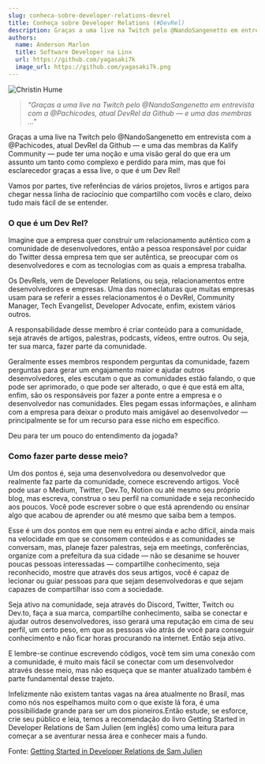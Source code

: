 ```yaml
---
slug: conheca-sobre-developer-relations-devrel
title: Conheça sobre Developer Relations (#DevRel)
description: Graças a uma live na Twitch pelo @NandoSangenetto em entrevista com a @Pachicodes, atual DevRel da Github — e uma das membras …
authors:
  name: Anderson Marlon
  title: Software Developer na Linx
  url: https://github.com/yagasaki7k
  image_url: https://github.com/yagasaki7k.png
---
```


![](https://images.unsplash.com/photo-1515378960530-7c0da6231fb1?ixlib=rb-4.0.3&ixid=MnwxMjA3fDB8MHxwaG90by1wYWdlfHx8fGVufDB8fHx8&auto=format&fit=crop&w=870&q=80 "Christin Hume")

> _"Graças a uma live na Twitch pelo @NandoSangenetto em entrevista com a @Pachicodes, atual DevRel da Github — e uma das membras …"_

Graças a uma live na Twitch pelo @NandoSangenetto em entrevista com a @Pachicodes, atual DevRel da Github — e uma das membras da Kalify Community — pude ter uma noção e uma visão geral do que era um assunto um tanto como complexo e perdido para mim, mas que foi esclarecedor graças a essa live, o que é um Dev Rel!

Vamos por partes, tive referências de vários projetos, livros e artigos para chegar nessa linha de raciocínio que compartilho com vocês e claro, deixo tudo mais fácil de se entender.

### O que é um Dev Rel?

Imagine que a empresa quer construir um relacionamento autêntico com a comunidade de desenvolvedores, então a pessoa responsável por cuidar do Twitter dessa empresa tem que ser autêntica, se preocupar com os desenvolvedores e com as tecnologias com as quais a empresa trabalha.

Os DevRels, vem de Developer Relations, ou seja, relacionamentos entre desenvolvedores e empresas. Uma das nomeclaturas que muitas empresas usam para se referir a esses relacionamentos é o DevRel, Community Manager, Tech Evangelist, Developer Advocate, enfim, existem vários outros.

A responsabilidade desse membro é criar conteúdo para a comunidade, seja através de artigos, palestras, podcasts, vídeos, entre outros. Ou seja, ter sua marca, fazer parte da comunidade.

Geralmente esses membros respondem perguntas da comunidade, fazem perguntas para gerar um engajamento maior e ajudar outros desenvolvedores, eles escutam o que as comunidades estão falando, o que pode ser aprimorado, o que pode ser alterado, o que é que está em alta, enfim, são os responsáveis por fazer a ponte entre a empresa e o desenvolvedor nas comunidades. Eles pegam essas informações, e alinham com a empresa para deixar o produto mais amigável ao desenvolvedor — principalmente se for um recurso para esse nicho em específico.

Deu para ter um pouco do entendimento da jogada?

### Como fazer parte desse meio?
Um dos pontos é, seja uma desenvolvedora ou desenvolvedor que realmente faz parte da comunidade, comece escrevendo artigos. Você pode usar o Medium, Twitter, Dev.To, Notion ou até mesmo seu próprio blog, mas escreva, construa o seu perfil na comunidade e seja reconhecido aos poucos. Você pode escrever sobre o que está aprendendo ou ensinar algo que acabou de aprender ou até mesmo que saiba bem a tempos.

Esse é um dos pontos em que nem eu entrei ainda e acho difícil, ainda mais na velocidade em que se consomem conteúdos e as comunidades se conversam, mas, planeje fazer palestras, seja em meetings, conferências, organize com a prefeitura da sua cidade — não se desanime se houver poucas pessoas interessadas — compartilhe conhecimento, seja reconhecido, mostre que através dos seus artigos, você é capaz de lecionar ou guiar pessoas para que sejam desenvolvedoras e que sejam capazes de compartilhar isso com a sociedade.

Seja ativo na comunidade, seja através do Discord, Twitter, Twitch ou Dev.to, faça a sua marca, compartilhe conhecimento, saiba se conectar e ajudar outros desenvolvedores, isso gerará uma reputação em cima de seu perfil, um certo peso, em que as pessoas vão atrás de você para conseguir conhecimento e não ficar horas procurando na internet. Então seja ativo.

E lembre-se continue escrevendo códigos, você tem sim uma conexão com a comunidade, é muito mais fácil se conectar com um desenvolvedor através desse meio, mas não esqueça que se manter atualizado também é parte fundamental desse trajeto.

Infelizmente não existem tantas vagas na área atualmente no Brasil, mas como nós nos espelhamos muito com o que existe lá fora, é uma possibilidade grande para ser um dos pioneiros.Então estude, se esforce, crie seu público e leia, temos a recomendação do livro Getting Started in Developer Relations de Sam Julien (em inglês) como uma leitura para começar a se aventurar nessa área e conhecer mais a fundo.

Fonte: [Getting Started in Developer Relations de Sam Julien](https://learn.samjulien.com/getting-started-in-developer-relations)
